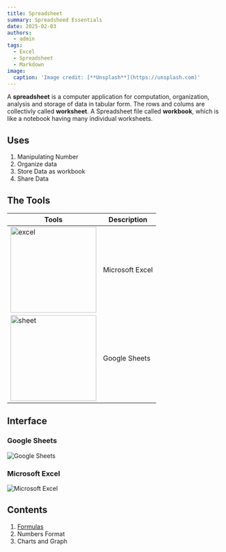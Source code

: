 ```yaml
---
title: Spreadsheet
summary: Spreadsheed Essentials
date: 2025-02-03
authors:
  - admin
tags:
  - Excel
  - Spreadsheet
  - Markdown
image:
  caption: 'Image credit: [**Unsplash**](https://unsplash.com)'
---
```


A **spreadsheet** is a computer application for computation, organization, analysis and storage of data in tabular form. The rows and colums are collectivly called **worksheet**. A Spreadsheet file called **workbook**, which is like a notebook having many individual worksheets.


## Uses

1. Manipulating Number
2. Organize data
3. Store Data as workbook
4. Share Data



## The Tools


| Tools | Description |
| ----------- | ----------- |
| <img src="https://upload.wikimedia.org/wikipedia/commons/thumb/3/34/Microsoft_Office_Excel_%282019%E2%80%93present%29.svg/2203px-Microsoft_Office_Excel_%282019%E2%80%93present%29.svg.png" alt="excel" style="width:200px;"/> | Microsoft Excel |
| <img src="https://upload.wikimedia.org/wikipedia/commons/thumb/3/30/Google_Sheets_logo_%282014-2020%29.svg/1200px-Google_Sheets_logo_%282014-2020%29.svg.png" alt="sheet" style="width:200px;"/> | Google Sheets | 

## Interface
### Google Sheets
![Google Sheets](https://cdn.educba.com/academy/wp-content/uploads/2023/10/What-is-Google-Sheets.png)

### Microsoft Excel 
![Microsoft Excel](https://www.trainingconnection.com/dist/images/excel/screen-excel-tooltip.webp)

## Contents
1. [Formulas](https://zulyazqall.github.io/miyu/blog/excel/1)
2. Numbers Format
3. Charts and Graph
